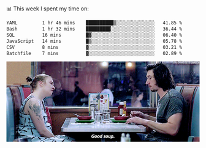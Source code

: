📊 This week I spent my time on:
<!--START_SECTION:waka-->

```text
YAML         1 hr 46 mins    ██████████▒░░░░░░░░░░░░░░   41.85 %
Bash         1 hr 32 mins    █████████░░░░░░░░░░░░░░░░   36.44 %
SQL          16 mins         █▓░░░░░░░░░░░░░░░░░░░░░░░   06.40 %
JavaScript   14 mins         █▒░░░░░░░░░░░░░░░░░░░░░░░   05.78 %
CSV          8 mins          ▓░░░░░░░░░░░░░░░░░░░░░░░░   03.21 %
Batchfile    7 mins          ▓░░░░░░░░░░░░░░░░░░░░░░░░   02.89 %
```

<!--END_SECTION:waka-->


![](goodSoup.gif)
